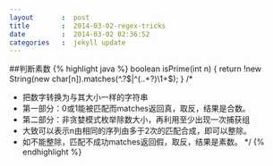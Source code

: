 ```yaml
---
layout       :  post
title        :  2014-03-02-regex-tricks
date         :  2014-03-02 02:36:52
categories   :  jekyll update
---
```

##判断素数
{% highlight java %}
boolean isPrime(int n) {
  return !new String(new char[n]).matches(^.?$|^(..+?)\1+$);
}
/*
 * 把数字转换为与其大小一样的字符串
 * 第一部分：0或1能被匹配而matches返回真，取反，结果是合数。
 * 第二部分：非贪婪模式枚举除数大小，再利用至少出现一次捕获组 
 * 大致可以表示n由相同的序列由多于2次的匹配合成，即可以整除。
 * 如不能整除，匹配不成功matches返回假，取反，结果是素数。
 */
{% endhighlight %}
